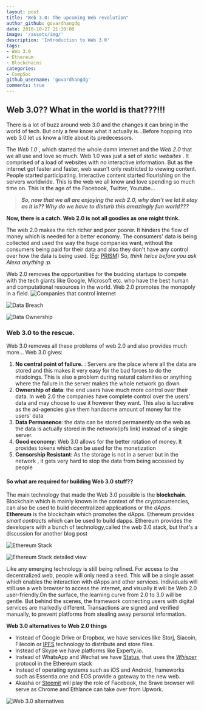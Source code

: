 ```yaml
---
layout: post
title: "Web 3.0: The upcoming Web revolution"
author_github: govardhangdg
date: 2018-10-27 21:30:00
image: '/assets/img/'
description: 'Introduction to Web 3.0'
tags:
- Web 3.0
- Ethereum
- Blockchains
categories:
- CompSoc
github_username: 'govardhangdg'
comments: true
---
```

## Web 3.0?? What in the world is that???!!!
There is a lot of buzz around web 3.0 and the changes it can bring in the world of tech. But only a few know what it actually is...Before hopping into web 3.0 let us know a little about its predecessors. 

The _Web 1.0_ , which started the whole damn internet and the  _Web 2.0_ that we all use and love so much. Web 1.0 was just a set of _static websites_ . It comprised of a  load of websites with no interactive information. But as the internet got faster and faster, web wasn't only restricted to viewing content.  People started participating. Interactive content started flourishing on the servers worldwide. This is the web we all know and love spending so much time on. This is the age of the  Facebook, Twitter, Youtube...

>_**So, now that we all are enjoying the web 2.0, why don't we let it stay as it is?? Why do we have to disturb this amazingly fun world???**_

**Now, there is a catch. Web 2.0 is not all goodies as one might think.**

The web 2.0 makes the rich richer and poor poorer. It hinders the flow of money which is needed for a better economy. The consumers' data is being collected and used the way the huge companies want, without the consumers being paid for their data and also they don't have any control over how the data is being used. (Eg: [PRISM](https://en.wikipedia.org/wiki/PRISM_(surveillance_program))) So, *think twice before you ask Alexa anything :p.*

Web 2.0 removes the opportunities for the budding startups to compete with the tech giants like Google, Microsoft etc. who have the best human and computational resources in the world. Web 2.0 promotes the monopoly in a field.
![Companies that control internet](/blog/assets/img/web-3-0/monoploy.jpg)

![Data Breach](/blog/assets/img/web-3-0/data_breach.png)

![Data Ownership](/blog/assets/img/web-3-0/data_own.jpg)
### Web 3.0 to the rescue.
Web 3.0 removes all these problems of web 2.0 and also provides much more...
Web 3.0 gives:
1. **No central point of failure.** : Servers are the place where all the data are stored and this makes it very easy for the bad forces to do the misdoings. This is also a problem during natural calamities or anything where the failure in the server makes the whole network go down
2. **Ownership of data**: the end users have much more control over their data. In web 2.0 the companies have complete control over the users' data and may choose to use it however they want. This also is lucrative as the ad-agencies give them handsome amount of money for the users' data
3. **Data Permanence**: the data can be stored permanently on the web as the data is actually stored in the network(ipfs link) instead of a single server.
4. **Good economy**: Web 3.0 allows for the better rotation of money. It provides tokens which can be used for the monetization
5. **Censorship Resistant**: As the storage is not in a server but in the network , it gets very hard to stop the data from being accessed by people

#### So what are required for building Web 3.0 stuff??
The main technology that made the Web 3.0 possible is the **blockchain**. Blockchain which is mainly known in the context of the cryptocurrencies, can also be used to build decentralized applications or the *dApps*. **Ethereum** is the blockchain which promotes the dApps. Ethereum provides *smart contracts* which can be used to build dapps. Ethereum provides the developers with a bunch of technology,called the web 3.0 stack, but that's a discussion for another blog post

![Ethereum Stack](/blog/assets/img/web-3-0/eth_stack.png)

![Ethereum Stack detailed view](/blog/assets/img/web-3-0/eth_stack2.png)

Like any emerging technology is still being refined. For access to the decentralized web, people will only need a seed. This will be a single asset which enables the interaction with dApps and other services. Individuals will still use a web browser to access the internet, and visually it will be Web 2.0 user-friendly.On the surface, the learning curve from 2.0 to 3.0 will be gentle. But behind the scenes, the framework connecting users with digital services are markedly different. Transactions are signed and verified manually, to prevent platforms from stealing away personal information.  

**Web 3.0 alternatives to Web 2.0 things**
* Instead of Google Drive or Dropbox, we have services like Storj, Siacoin, Filecoin or [IPFS](https://ipfs.io/) technology to distribute and store files.
* Instead of Skype we have platforms like Experty.io.
* Instead of WhatsApp and Wechat we have [Status](https://status.im/), that uses the [*Whisper*](https://github.com/ethereum/wiki/wiki/Whisper) protocol in the Ethereum stack
* Instead of operating systems such as iOS and Android, frameworks such as Essentia.one and EOS provide a gateway to the new web.
* Akasha or [Steemit](https://steemit.com/) will play the role of Facebook, the Brave browser will serve as Chrome and Ethlance can take over from Upwork.

![Web 3.0 alternatives](/blog/assets/img/web-3-0/alt.png)